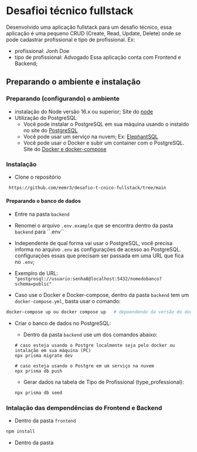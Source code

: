 # Desafioi técnico fullstack

Desenvolvido uma aplicação fullstack para um desafio técnico, essa aplicação é uma pequeno CRUD (Create, Read, Update, Delete) onde se pode cadastrar profissional e tipo de profissional. Ex:

- profissional: Jonh Doe
- tipo de profissional: Advogado
  Essa aplicação conta com Frontend e Backend;

## Preparando o ambiente e instalação

### Preparando (configurando) o ambiente

- instalação do Node versão 16.x ou superior; Site do [node](https://nodejs.org/en)
- Utilização do PostgreSQL
  - Você pode instalar o PostgreSQL em sua máquina usando o instaldo no site do [PostgreSQL](https://www.postgresql.org/download/)
  - Você pode usar um serviço na nuvem; Ex: [ElephantSQL](https://www.elephantsql.com/)
  - Você pode usar o Docker e subir um container com o PostgreSQL. Site do [Docker e docker-compose](https://docs.docker.com/get-docker/)

### Instalação

- Clone o repositório

```bash
 https://github.com/eemr3/desafio-t-cnico-fullstack/tree/main
```

#### Preparando o banco de dados

- Entre na pasta `backend`
- Renomei o arquivo `.env.example` que se encontra dentro da pasta `backend` para
  ´`.env``

- Independente de qual forma vai usar o PostgreSQL, você precisa informa no arquivo
  `.env` as configurações de acesso ao PostgreSQL. configurações essas que precisam ser passada em uma URL que fica no `.env`;
- Exemplro de URL: `"postgresql://usuario:senha8@localhost:5432/nomedobanco?schema=public"`
- Caso use o Docker e Docker-compose, dentro da pasta `backend` tem um `docker-compose.yml`, basta usar o comando:

```bash
docker-compose up ou docker compose up   # depoendendo da versão do docker-compose
```

- Criar o banco de dados no PostgreSQL:

  - Dentro da pasta `backend` use um dos comandos abaixo:

  ```bash,
  # caso esteja usando o Postgre localmente seja pelo docker ou intalação em sua máquina (PC)
  npx prisma migrate dev

  # caso esteja usando o Postgre em um serviço na nuvem
  npx prisma db push
  ```

  - Gerar dados na tabela de Tipo de Profissional (type_professional):

  ```bash
  npx prisma db seed
  ```

### Intalação das dempendências do Frontend e Backend

- Dentro da pasta `frontend`

```bash
npm install
```

- Dentro da pasta
